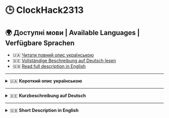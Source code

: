 # 🕒 ClockHack2313

## 🌍 Доступні мови | Available Languages | Verfügbare Sprachen

- 🇺🇦 [Читати повний опис українською](README_uk.md)
- 🇩🇪 [Vollständige Beschreibung auf Deutsch lesen](README_de.md)
- 🇬🇧 [Read full description in English](README_en.md)

---

<details>
<summary>🇺🇦 <strong>Короткий опис українською</strong></summary>

**ClockHack2313** — це навчальний проєкт, який дозволяє дешево й ефективно вивчати мікроконтролери AVR (зокрема ATtiny2313), роботу з виводом на 7-сегментний дисплей, зчитуванням кнопок, генерацією звуку та використанням таймерів.  
Цей проєкт створений на базі недорогого DIY-набору годинника, доступного на Amazon, AliExpress та подібних платформах.

Проект був розроблений в рамках викладання курсу "основи пайки та електроніки" під час моєї роботи в школі.

> Основна проблема з якою я зіткнувся під час викладання курсу — різний рівень підготовки учнів. Класична побудова такого курсу — лінійний підхід до навчання. Це — коли треба робити певні кроки послідовно і без виконання попереднього рухатися далі неможливо. Для аудиторії з учнів різного рівня підготовки це неприйнятно.
> 
> Таким чином, я створив умови для комфортної роботи з різношерстною групою. Просунуті встигали спаяти схему, погратися з симуляцією і переписати код. А менш досвідчені — могли зосередитися хоча б на пайці або просто на вивченні через готову емуляцію.

📄 [Перейти до повного опису українською →](README_uk.md)

</details>

---

<details>
<summary>🇩🇪 <strong>Kurzbeschreibung auf Deutsch</strong></summary>

**ClockHack2313** ist ein Lernprojekt, das eine kostengünstige und effektive Möglichkeit bietet, AVR-Mikrocontroller (insbesondere ATtiny2313) zu erlernen — einschließlich der Arbeit mit 7-Segment-Displays, Tasten, Summern und Timern.  
Das Projekt basiert auf einem preiswerten DIY-Uhrenbausatz, der auf Plattformen wie Amazon oder AliExpress erhältlich ist.

Dieses Projekt wurde im Rahmen meines Elektronik- und Löttechnik-Kurses an einer Schule entwickelt.

> Die größte Herausforderung beim Unterrichten war das **unterschiedliche Vorwissen** der Schüler. Klassische lineare Kursstrukturen, bei denen jeder Schritt auf dem vorherigen aufbaut, funktionieren in so heterogenen Gruppen nicht.
>
> Ich habe deshalb ein flexibles System geschaffen: Fortgeschrittene Schüler konnten die Schaltung löten, Simulationen durchführen und eigenen Code mit IO und Interrupts schreiben. Weniger erfahrene Schüler konnten sich auf das Löten konzentrieren oder zumindest mit der vorbereiteten Simulation experimentieren.

📄 [Zur vollständigen deutschen Beschreibung →](README_de.md)

</details>

---

<details>
<summary>🇬🇧 <strong>Short Description in English</strong></summary>

**ClockHack2313** is an educational project designed to provide a cheap and effective platform for learning AVR microcontrollers (especially ATtiny2313), including display output, button input, sound generation, and timer use.  
The project is based on an affordable DIY clock kit widely available on Amazon, AliExpress, and similar sites.

It was developed during my time teaching a school course in basic soldering and electronics.

> The main challenge I faced while teaching was the **varying skill levels** of students. Traditional linear learning paths (where each step depends on the previous one) just don’t work in mixed-experience classrooms.
>
> That’s why I created an environment where students could engage at different levels: advanced students could solder the board, play with simulation, and extend the code. Less experienced students could at least solder the board or experiment with the ready-to-run simulation.

📄 [Go to full English description →](README_en.md)

</details>
